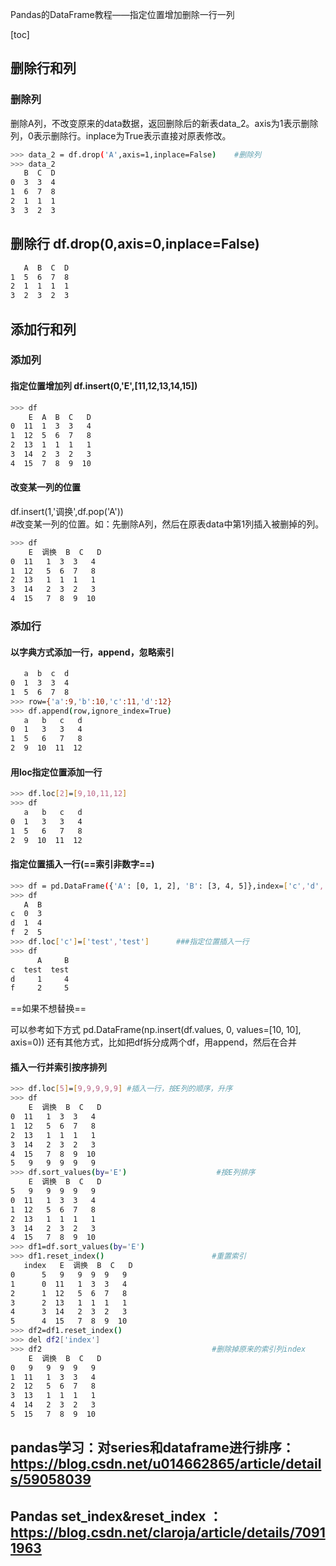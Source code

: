 Pandas的DataFrame教程——指定位置增加删除一行一列

[toc]


## 删除行和列

### 删除列
删除A列，不改变原来的data数据，返回删除后的新表data_2。axis为1表示删除列，0表示删除行。inplace为True表示直接对原表修改。
```sh
>>> data_2 = df.drop('A',axis=1,inplace=False)    #删除列
>>> data_2
   B  C  D
0  3  3  4
1  6  7  8
2  1  1  1
3  3  2  3
```
## 删除行 df.drop(0,axis=0,inplace=False)
```sh
   A  B  C  D
1  5  6  7  8
2  1  1  1  1
3  2  3  2  3
```
## 添加行和列
### 添加列

#### 指定位置增加列 df.insert(0,'E',[11,12,13,14,15])
```sh
>>> df
    E  A  B  C   D
0  11  1  3  3   4
1  12  5  6  7   8
2  13  1  1  1   1
3  14  2  3  2   3
4  15  7  8  9  10
```
#### 改变某一列的位置
df.insert(1,'调换',df.pop('A'))  
#改变某一列的位置。如：先删除A列，然后在原表data中第1列插入被删掉的列。
```bash
>>> df
    E  调换  B  C   D
0  11   1  3  3   4
1  12   5  6  7   8
2  13   1  1  1   1
3  14   2  3  2   3
4  15   7  8  9  10
```
### 添加行
#### 以字典方式添加一行，append，忽略索引
```sh
   a  b  c  d
0  1  3  3  4
1  5  6  7  8
>>> row={'a':9,'b':10,'c':11,'d':12}
>>> df.append(row,ignore_index=True)
   a   b   c   d
0  1   3   3   4
1  5   6   7   8
2  9  10  11  12
```
#### 用loc指定位置添加一行
```sh
>>> df.loc[2]=[9,10,11,12]
>>> df
   a   b   c   d
0  1   3   3   4
1  5   6   7   8
2  9  10  11  12
```
#### 指定位置插入一行(==索引非数字==)
```sh
>>> df = pd.DataFrame({'A': [0, 1, 2], 'B': [3, 4, 5]},index=['c','d','f'])
>>> df
   A  B
c  0  3
d  1  4
f  2  5
>>> df.loc['c']=['test','test']      ###指定位置插入一行
>>> df
      A     B
c  test  test
d     1     4
f     2     5
```
==如果不想替换==

可以参考如下方式
pd.DataFrame(np.insert(df.values, 0, values=[10, 10], axis=0))
还有其他方式，比如把df拆分成两个df，用append，然后在合并

#### 插入一行并索引按序排列
```sh
>>> df.loc[5]=[9,9,9,9,9] #插入一行，按E列的顺序，升序
>>> df
    E  调换  B  C   D
0  11   1  3  3   4
1  12   5  6  7   8
2  13   1  1  1   1
3  14   2  3  2   3
4  15   7  8  9  10
5   9   9  9  9   9
>>> df.sort_values(by='E')                    #按E列排序
    E  调换  B  C   D
5   9   9  9  9   9
0  11   1  3  3   4
1  12   5  6  7   8
2  13   1  1  1   1
3  14   2  3  2   3
4  15   7  8  9  10
>>> df1=df.sort_values(by='E')
>>> df1.reset_index()                        #重置索引
   index   E  调换  B  C   D
0      5   9   9  9  9   9
1      0  11   1  3  3   4
2      1  12   5  6  7   8
3      2  13   1  1  1   1
4      3  14   2  3  2   3
5      4  15   7  8  9  10
>>> df2=df1.reset_index()
>>> del df2['index']
>>> df2                                      #删除掉原来的索引列index
    E  调换  B  C   D
0   9   9  9  9   9
1  11   1  3  3   4
2  12   5  6  7   8
3  13   1  1  1   1
4  14   2  3  2   3
5  15   7  8  9  10
```

## pandas学习：对series和dataframe进行排序： https://blog.csdn.net/u014662865/article/details/59058039

## Pandas set_index&reset_index ： https://blog.csdn.net/claroja/article/details/70911963
